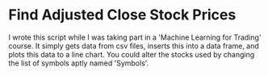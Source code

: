 # Find Adjusted Close Stock Prices

I wrote this script while I was taking part in a 'Machine Learning for Trading' course. It simply gets data from csv files, inserts this into a data frame, and plots this data to a line chart. You could alter the stocks used by changing the list of symbols aptly named 'Symbols'.
